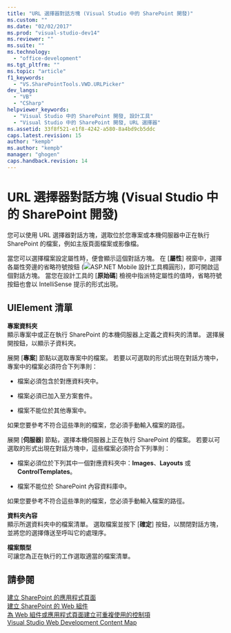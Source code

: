 ```yaml
---
title: "URL 選擇器對話方塊 (Visual Studio 中的 SharePoint 開發)"
ms.custom: ""
ms.date: "02/02/2017"
ms.prod: "visual-studio-dev14"
ms.reviewer: ""
ms.suite: ""
ms.technology: 
  - "office-development"
ms.tgt_pltfrm: ""
ms.topic: "article"
f1_keywords: 
  - "VS.SharePointTools.VWD.URLPicker"
dev_langs: 
  - "VB"
  - "CSharp"
helpviewer_keywords: 
  - "Visual Studio 中的 SharePoint 開發, 設計工具"
  - "Visual Studio 中的 SharePoint 開發, URL 選擇器"
ms.assetid: 33f8f521-e1f8-4242-a580-8a4bd9cb5ddc
caps.latest.revision: 15
author: "kempb"
ms.author: "kempb"
manager: "ghogen"
caps.handback.revision: 14
---
```

# URL 選擇器對話方塊 (Visual Studio 中的 SharePoint 開發)
  您可以使用 URL 選擇器對話方塊，選取位於您專案或本機伺服器中正在執行 SharePoint 的檔案，例如主版頁面檔案或影像檔。  
  
 當您可以選擇檔案設定屬性時，便會顯示這個對話方塊。  在 \[**屬性**\] 視窗中，選擇各屬性旁邊的省略符號按鈕 \(![ASP.NET Mobile 設計工具橢圓形](../sharepoint/media/mwellipsis.png "ASP.NET Mobile 設計工具橢圓形")\)，即可開啟這個對話方塊。  當您在設計工具的 \[**原始碼**\] 檢視中指派特定屬性的值時，省略符號按鈕也會以 IntelliSense 提示的形式出現。  
  
## UIElement 清單  
 **專案資料夾**  
 顯示專案中或正在執行 SharePoint 的本機伺服器上定義之資料夾的清單。  選擇展開按鈕，以顯示子資料夾。  
  
 展開 \[**專案**\] 節點以選取專案中的檔案。  若要以可選取的形式出現在對話方塊中，專案中的檔案必須符合下列準則：  
  
-   檔案必須包含於對應資料夾中。  
  
-   檔案必須已加入至方案套件。  
  
-   檔案不能位於其他專案中。  
  
 如果您要參考不符合這些準則的檔案，您必須手動輸入檔案的路徑。  
  
 展開 \[**伺服器**\] 節點，選擇本機伺服器上正在執行 SharePoint 的檔案。  若要以可選取的形式出現在對話方塊中，這些檔案必須符合下列準則：  
  
-   檔案必須位於下列其中一個對應資料夾中：**Images**、**Layouts** 或 **ControlTemplates**。  
  
-   檔案不能位於 SharePoint 內容資料庫中。  
  
 如果您要參考不符合這些準則的檔案，您必須手動輸入檔案的路徑。  
  
 **資料夾內容**  
 顯示所選資料夾中的檔案清單。  選取檔案並按下 \[**確定**\] 按鈕，以關閉對話方塊，並將您的選擇傳送至呼叫它的處理序。  
  
 **檔案類型**  
 可讓您為正在執行的工作選取適當的檔案清單。  
  
## 請參閱  
 [建立 SharePoint 的應用程式頁面](../sharepoint/creating-application-pages-for-sharepoint.md)   
 [建立 SharePoint 的 Web 組件](../sharepoint/creating-web-parts-for-sharepoint.md)   
 [為 Web 組件或應用程式頁面建立可重複使用的控制項](../sharepoint/creating-reusable-controls-for-web-parts-or-application-pages.md)   
 [Visual Studio Web Development Content Map](http://msdn.microsoft.com/zh-tw/9c31f93b-c8fb-4599-9b14-6194ec8c7539)  
  
  